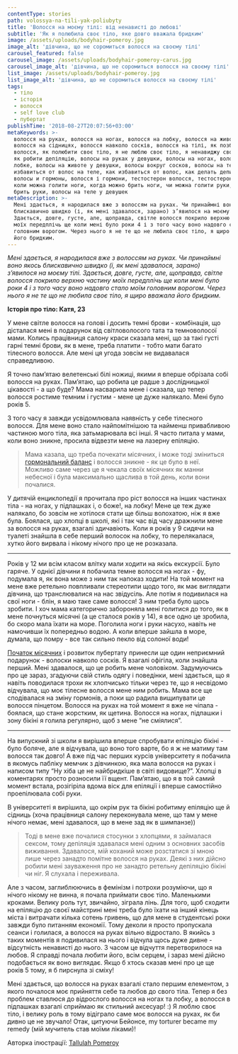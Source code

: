 ```yaml
---
contentType: stories
path: volossya-na-tili-yak-poliubyty
title: 'Волосся на моєму тілі: від ненависті до любові'
subtitle: 'Як я полюбила своє тіло, яке довго вважала бридким'
image: /assets/uploads/bodyhair-pomeroy.jpg
image_alt: 'дівчина, що не соромиться волосся на своєму тілі'
carousel_featured: false
carousel_image: /assets/uploads/bodyhair-pomeroy-carus.jpg
carousel_image_alt: 'дівчина, що не соромиться волосся на своєму тілі'
list_image: /assets/uploads/bodyhair-pomeroy.jpg
list_image_alt: 'дівчина, що не соромиться волосся на своєму тілі'
tags:
  - тіло
  - історія
  - волосся
  - self love club
  - пубертат
publishTime: '2018-08-27T20:07:56+03:00'
metaKeywords: >-
  волосся на руках, волосся на ногах, волосся на лобку, волосся на животі,
  волосся на сідницях, волосся навколо сосків, волосся на тілі, як позбутися
  волосся, як полюбити своє тіло, я не люблю своє тіло, я ненавиджу своє тіло,
  як робити депіляцію, волосы на руках у девушки, волосы на ногах, волосы на
  лобке, волосы на животе у девушки, волосы вокруг сосков, волосы на теле, как
  избавиться от волос на теле, как избавиться от волос, как делать депиляцию,
  волосы и гормоны, волосся і гормони, тестостерон волосся, тестостерон волосы,
  коли можна голити ноги, когда можно брить ноги, чи можна голити руки, можно
  брить руки, волосы на теле у девушек
metaDescription: >-
  Мені здається, я народилася вже з волоссям на руках. Чи принаймні воно якось
  блискавично швидко (і, як мені здавалося, зарано) з’явилося на моєму тілі.
  Здається, довге, густе, але, щоправда, світле волосся покрило верхню частину
  моїх передплічь ще коли мені було роки 4 і з того часу воно надовго стало моїм
  головним ворогом. Через нього я не те що не любила своє тіло, я щиро вважала
  його бридким.
---
```

_Мені здається, я народилася вже з волоссям на руках. Чи принаймні воно якось блискавично швидко (і, як мені здавалося, зарано) з’явилося на моєму тілі. Здається, довге, густе, але, щоправда, світле волосся покрило верхню частину моїх передплічь ще коли мені було роки 4 і з того часу воно надовго стало моїм головним ворогом. Через нього я не те що не любила своє тіло, я щиро вважала його бридким._

**Історія про тіло: Катя, 23**

У мене світле волосся на голові і досить темні брови - комбінація, що дісталася мені в подарунок від світловолосого тата та темноволосої мами. Колись працівниця салону краси сказала мені, що за такі густі гарні темні брови, як в мене, треба платити - тобто мати багато тілесного волосся. Але мені ця угода зовсім не видавалася справедливою.

Я точно пам’ятаю велетенські білі ножиці, якими я вперше обрізала собі волосся на руках. Пам’ятаю, що робила це радше з дослідницької цікавості - а що буде? Мама насварила мене і сказала, що тепер волосся ростиме темним і густим - мене це дуже налякало. Мені було років 5.

З того часу я завжди усвідомлювала наявність у себе тілесного волосся. Для мене воно стало найпомітнішою та найменш привабливою частиною мого тіла, яка затьмарювала всі інші. Я часто питала у мами, коли воно зникне, просила відвезти мене на лазерну епіляцію. 

> Мама казала, що треба почекати місячних, і може тоді зміниться [гормональний баланс](https://vpershe.com/articles/scho-take-hormony-testosteron-estrogen) і волосся зникне - як це було в неї. Можливо саме через це я чекала своїх місячних як манни небесної і була максимально щаслива в той день, коли вони почалися.

У дитячій енциклопедії я прочитала про ріст волосся на інших частинах тіла - на ногах, у підпашках і, о боже!, на лобку! Мене це теж дуже налякало, бо зовсім не хотілося стати ще більш волохатою, ніж я вже була. Боялася, що хлопці в школі, які і так час від часу дражнили мене за волосся на руках, взагалі здичавіють. Коли я років у 9 сидячи на туалеті знайшла в себе перший волосок на лобку, то перелякалася, хутко його вирвала і нікому нічого про це не розказала. 

- - -

Років у 12 ми всім класом влітку мали ходити на якісь екскурсії. Було гаряче. У однієї дівчини я побачила темне волосся на ногах - фу, подумала я, як вона може з ним так напоказ ходити! На той момент на мене вже ретельно повпливали стереотипи щодо того, як має виглядати дівчина, що транслювалися на нас звідусіль. Але потім я подивилася на свої ноги - блін, я маю таке саме волосся! З ним треба було щось зробити. І хоч мама категорично забороняла мені голитися до того, як в мене почнуться місячні (а це сталося років у 14), я все одно це зробила, бо скоро мала їхати на море. Поголила ноги і руки насухо, навіть не намочивши їх попередньо водою. А коли вперше зайшла в море, думала, що помру - все так сильно пекло від солоної води!

[Початок місячних](https://vpershe.com/articles/misiachni) і розвиток пубертату принесли ще один неприємний подарунок - волоски навколо сосків. Я взагалі офігіла, коли знайшла перший. Мені здавалося, що це робить мене чоловіком. Задумуючись про це зараз, згадуючи свій стиль одягу і поведінки, мені здається, що я навіть поводилася трохи як хлопчисько тільки через те, що я несвідомо відчувала, що моє тілесне волосся мене ним робить. Мама все ще сподівалася на зміну гормонів, а поки що радила вищипувати це волосся пінцетом. Волосся на руках на той момент я вже не чіпала - боялася, що стане жорстким, як щетина. Волосся на ногах, підпашки і зону бікіні я голила регулярно, щоб з мене “не сміялися”.

- - -

На випускний зі школи я вирішила вперше спробувати епіляцію бікіні - було боляче, але я відчувала, що воно того варте, бо я ж не матиму там волосся так довго! А вже під час перших курсів університету я побачила в якомусь пабліку мемчик з дівчинкою, яка мала волосся на руках і написом типу “Ну хіба це не найбридкіше в світі видовище?”. Хлопці в коментарях просто розносили її вщент. Пам’ятаю, що я в той самий момент встала, розігіріла вдома віск для епіляції і вперше самостійно проепілювала собі руки. 

В університеті я вирішила, що окрім рук та бікіні робитиму епіляцію ще й сідниць (хоча працівниця салону переконувала мене, що там у мене нічого немає, мені здавалося, що в мене зад як в шимпанзе)) 

> Тоді в мене вже почалися стосунки з хлопцями, я займалася сексом, тому депіляція здавалася мені одним з основних засобів виживання. Здавалося, мій коханий може розстатися зі мною лише через занадто помітне волосся на руках. Деякі з них дійсно робили мені зауваження про не занадто ретельну депіляцію бікіні чи ніг. Я слухала і переживала. 

Але з часом, заглиблюючись в фемінізм і потрохи розуміючи, що я нічого нікому не винна, я почала приймати своє тіло. Маленькими кроками. Велику роль тут, звичайно, зіграла лінь. Для того, щоб сходити на епіляцію до своєї майстрині мені треба було їхати на інший кінець міста і витрачати кілька сотень гривень, що для мене в студентські роки завжди було питанням економії. Тому деколи я просто пропускала сеанси і голилася, а волосся на руках вільно відростало. В якийсь з таких моментів я подивилася на нього і відчула щось дуже дивне - відсутність ненависті до нього. З часом це відчуття перетворилося на любов. Я справді почала любити його, всім серцем, і зараз мені дійсно подобається як воно виглядає. Якщо б хтось сказав мені про це ще років 5 тому, я б пирснула зі сміху! 

Мені здається, що волосся на руках взагалі стало першим елементом, з якого почалося моє прийняття себе та любов до свого тіла. Тепер я без проблем ставлюся до відрослого волосся на ногах та лобку, а волосся в підпашках взагалі сприймаю як стильний аксесуар! :) Я люблю своє тіло, і велику роль в тому відіграло саме моє волосся на руках, як би дивно це не звучало! Отак, цитуючи Бейонсе, my torturer became my remedy (мій мучитель став моїми ліками)!

Авторка ілюстрації: [Tallulah Pomeroy](https://www.tallulahpomeroy.com)
